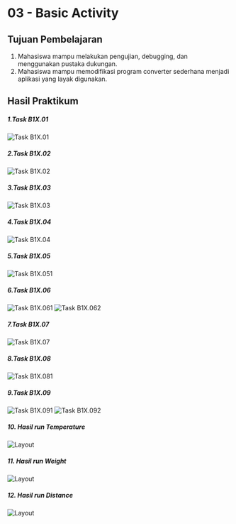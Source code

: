 # 03 - Basic Activity

## Tujuan Pembelajaran

1. Mahasiswa mampu melakukan pengujian, debugging, dan menggunakan pustaka dukungan.
2. Mahasiswa mampu memodifikasi program converter sederhana menjadi aplikasi yang layak digunakan.

## Hasil Praktikum

##### 1.Task B1X.01
![Task B1X.01 ](img/B1x011.JPG)

##### 2.Task B1X.02
![Task B1X.02 ](img/B1x021.jpg)

##### 3.Task B1X.03
![Task B1X.03 ](img/B1x031.jpg)

##### 4.Task B1X.04
![Task B1X.04 ](img/B1x041.jpg)

##### 5.Task B1X.05
![Task B1X.051 ](img/B1x051.jpg)

##### 6.Task B1X.06
![Task B1X.061 ](img/B1x061.jpg)
![Task B1X.062 ](img/B1x062.jpg)

##### 7.Task B1X.07
![Task B1X.07 ](img/B1x071.jpg)

##### 8.Task B1X.08
![Task B1X.081 ](img/B1x081.jpg)

##### 9.Task B1X.09
![Task B1X.091 ](img/B1x091.jpg)
![Task B1X.092 ](img/B1x092.jpg)

##### 10. Hasil run Temperature
![Layout](img/Tamperature.PNG)

##### 11. Hasil run Weight
![Layout](img/Weight.PNG)

##### 12. Hasil run Distance
![Layout](img/Distance.PNG)
